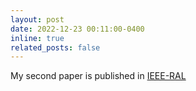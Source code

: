 ```yaml
---
layout: post
date: 2022-12-23 00:11:00-0400
inline: true
related_posts: false
---
```


My second paper is published in [IEEE-RAL](https://ieeexplore.ieee.org/document/9998066)
